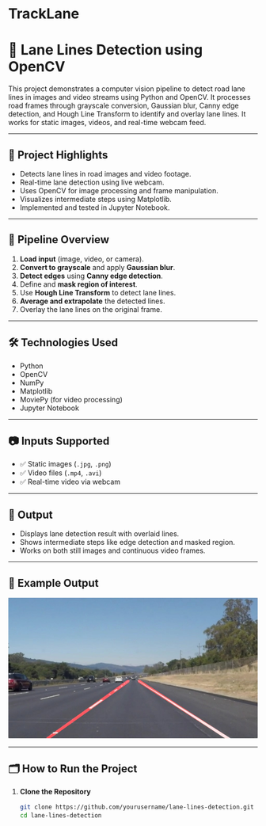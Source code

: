 # TrackLane
# 🚗 Lane Lines Detection using OpenCV

This project demonstrates a computer vision pipeline to detect road lane lines in images and video streams using Python and OpenCV. It processes road frames through grayscale conversion, Gaussian blur, Canny edge detection, and Hough Line Transform to identify and overlay lane lines. It works for static images, videos, and real-time webcam feed.

---

## 🧠 Project Highlights

- Detects lane lines in road images and video footage.
- Real-time lane detection using live webcam.
- Uses OpenCV for image processing and frame manipulation.
- Visualizes intermediate steps using Matplotlib.
- Implemented and tested in Jupyter Notebook.

---

## 📌 Pipeline Overview

1. **Load input** (image, video, or camera).
2. **Convert to grayscale** and apply **Gaussian blur**.
3. **Detect edges** using **Canny edge detection**.
4. Define and **mask region of interest**.
5. Use **Hough Line Transform** to detect lane lines.
6. **Average and extrapolate** the detected lines.
7. Overlay the lane lines on the original frame.

---

## 🛠️ Technologies Used

- Python
- OpenCV
- NumPy
- Matplotlib
- MoviePy (for video processing)
- Jupyter Notebook

---

## 📷 Inputs Supported

- ✅ Static images (`.jpg`, `.png`)
- ✅ Video files (`.mp4`, `.avi`)
- ✅ Real-time video via webcam

---

## 🧪 Output

- Displays lane detection result with overlaid lines.
- Shows intermediate steps like edge detection and masked region.
- Works on both still images and continuous video frames.

---

## 📸 Example Output

![Example Output](output_example.jpg)

---

## 🗂️ How to Run the Project

1. **Clone the Repository**
   ```bash
   git clone https://github.com/yourusername/lane-lines-detection.git
   cd lane-lines-detection
